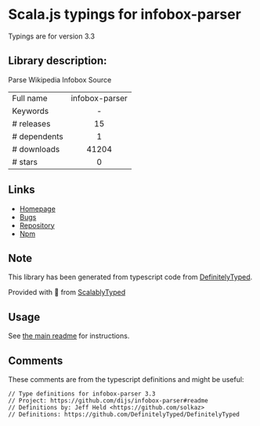 
# Scala.js typings for infobox-parser

Typings are for version 3.3

## Library description:
Parse Wikipedia Infobox Source

|                    |                 |
| ------------------ | :-------------: |
| Full name          | infobox-parser |
| Keywords           | - |
| # releases         | 15 |
| # dependents       | 1 |
| # downloads        | 41204 |
| # stars            | 0 |

## Links
- [Homepage](https://github.com/dijs/infobox-parser#readme)
- [Bugs](https://github.com/dijs/infobox-parser/issues)
- [Repository](https://github.com/dijs/infobox-parser)
- [Npm](https://www.npmjs.com/package/infobox-parser)
    


## Note
This library has been generated from typescript code from [DefinitelyTyped](https://definitelytyped.org).

Provided with :purple_heart: from [ScalablyTyped](https://github.com/oyvindberg/ScalablyTyped)

## Usage
See [the main readme](../../readme.md) for instructions.

## Comments

These comments are from the typescript definitions and might be useful:
```
// Type definitions for infobox-parser 3.3
// Project: https://github.com/dijs/infobox-parser#readme
// Definitions by: Jeff Held <https://github.com/solkaz>
// Definitions: https://github.com/DefinitelyTyped/DefinitelyTyped

```

